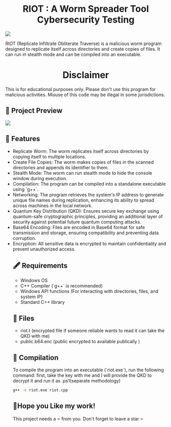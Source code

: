 <h1 align="center" id="title">RIOT : A Worm Spreader Tool Cybersecurity Testing</h1>

<img src="https://imgur.com/ITfhVbS.jpg">

<p>RIOT (Replicate Infiltrate Obliterate Traverse) is a malicious worm program designed to replicate itself across directories and create copies of files. It can run in stealth mode and can be compiled into an executable.<p/> 


<h1 align="center" id="title">Disclaimer</h1>
<p>This is for educational purposes only. Please don't use this program for malicious activities. Misuse of this code may be illegal in some jurisdictions.</p>

<h2>🔎 Project Preview</h2>
<img src= "https://imgur.com/k26o7wd.jpg">

<h2>🧐 Features</h2>
<ul>
  <li>Replicate Worm: The worm replicates itself across directories by copying itself to multiple locations.</li>
  <li>Create File Copies: The worm makes copies of files in the scanned directories and appends its identifier to them.</li>
  <li>Stealth Mode: The worm can run stealth mode to hide the console window during execution.</li>
  <li>Compilation: The program can be compiled into a standalone executable using `g++`.</li>
  <li>Networking: The program retrieves the system's IP address to generate unique file names during replication, enhancing its ability to spread across machines in the local network.</li>
  <li>Quantum Key Distribution (QKD): Ensures secure key exchange using quantum-safe cryptographic principles, providing an additional layer of security against potential future quantum computing attacks.</li>
  <li>Base64 Encoding: Files are encoded in Base64 format for safe transmission and storage, ensuring compatibility and preventing data corruption.</li>
  <li>Encryption: All sensitive data is encrypted to maintain confidentiality and prevent unauthorized access.</li>
  
<h2>🖋 Requirements</h2>
  <ul>
    <li>Windows OS</li>
    <li>C++ Compiler (`g++` is recommended)</li>
    <li>Windows API functions (For interacting with directories, files, and system IP)</li>
    <li>Standard C++ library</li>
  </ul>

  <h2>📂 Files</h2>
  <ul>
    <li>riot.t (encrypted file if someone reliable wants to read it can take the QKD with me)</li>
    <li>public.b64.enc (public encrypted to available publically )</li>
  </ul>

  <h2>💾 Compilation</h2>
  To compile the program into an executable (`riot.exe`), run the following command:
  first, take the key with me and I will provide the QKD to decrypt it and run it as .ps1(separate methodology)

```bash
g++ -o riot.exe riot.cpp
```
<h2>💖Hope you Like my work!</h2>

This project needs a ⭐ from you. Don't forget to leave a star ⭐
